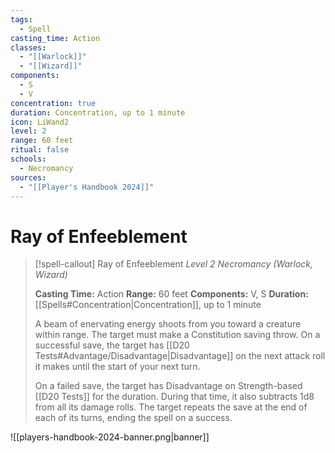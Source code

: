 ```yaml
---
tags:
  - Spell
casting_time: Action
classes:
  - "[[Warlock]]"
  - "[[Wizard]]"
components:
  - S
  - V
concentration: true
duration: Concentration, up to 1 minute
icon: LiWand2
level: 2
range: 60 feet
ritual: false
schools:
  - Necromancy
sources:
  - "[[Player's Handbook 2024]]"
---
```


# Ray of Enfeeblement

>[!spell-callout] Ray of Enfeeblement
>_Level 2 Necromancy (Warlock, Wizard)_
>
>**Casting Time:** Action
>**Range:** 60 feet
>**Components:** V, S
>**Duration:** [[Spells#Concentration\|Concentration]], up to 1 minute
>
>A beam of enervating energy shoots from you toward a creature within range. The target must make a Constitution saving throw. On a successful save, the target has [[D20 Tests#Advantage/Disadvantage\|Disadvantage]] on the next attack roll it makes until the start of your next turn.
>
>On a failed save, the target has Disadvantage on Strength-based [[D20 Tests]] for the duration. During that time, it also subtracts 1d8 from all its damage rolls. The target repeats the save at the end of each of its turns, ending the spell on a success.


![[players-handbook-2024-banner.png|banner]]
